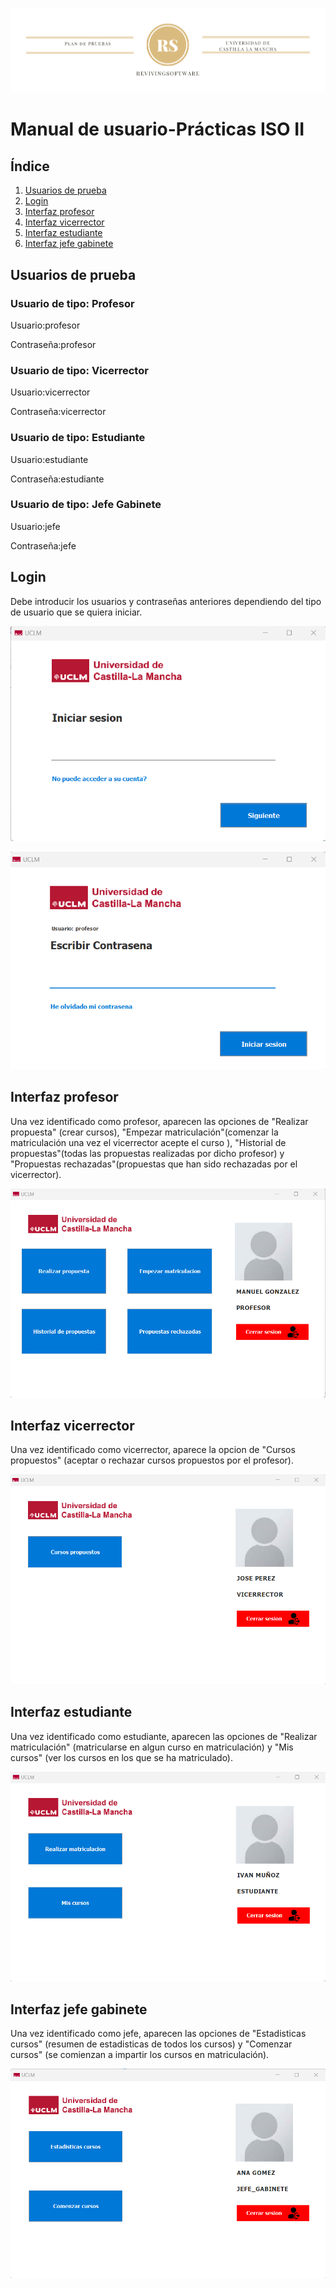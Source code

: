 ![Imagen de encabezado](IMAGENES_MEMORIA/RevivingSoftware.png)

# Manual de usuario-Prácticas ISO II
## Índice
1. [Usuarios de prueba](#usuarios)
2. [Login](#login)
3. [Interfaz profesor](#profesor)
4. [Interfaz vicerrector](#vicerrector)
5. [Interfaz estudiante](#estudiante)
6. [Interfaz jefe gabinete](#jefe)

## Usuarios de prueba<a name="usuarios"></a>
### Usuario de tipo: Profesor
Usuario:profesor

Contraseña:profesor
### Usuario de tipo: Vicerrector
Usuario:vicerrector

Contraseña:vicerrector
### Usuario de tipo: Estudiante
Usuario:estudiante

Contraseña:estudiante
### Usuario de tipo: Jefe Gabinete
Usuario:jefe

Contraseña:jefe

## Login<a name="login"></a>
Debe introducir los usuarios y contraseñas anteriores dependiendo del tipo de usuario que se quiera iniciar.

![Login](IMAGENES_MEMORIA/Login1.png)

![Login](IMAGENES_MEMORIA/Login2.png)

## Interfaz profesor<a name="profesor"></a>
Una vez identificado como profesor, aparecen las opciones de "Realizar propuesta" (crear cursos), "Empezar matriculación"(comenzar la matriculación una vez el vicerrector acepte el curso ), "Historial de propuestas"(todas las propuestas realizadas por dicho profesor) y "Propuestas rechazadas"(propuestas que han sido rechazadas por el vicerrector).

![Profesor](IMAGENES_MEMORIA/Profesor.png)

## Interfaz vicerrector<a name="vicerrector"></a>
Una vez identificado como vicerrector, aparece la opcion de "Cursos propuestos" (aceptar o rechazar cursos propuestos por el profesor).

![Profesor](IMAGENES_MEMORIA/Vicerrector.png)

## Interfaz estudiante<a name="estudiante"></a>
Una vez identificado como estudiante, aparecen las opciones de "Realizar matriculación" (matricularse en algun curso en matriculación) y "Mis cursos" (ver los cursos en los que se ha matriculado).

![Profesor](IMAGENES_MEMORIA/Estudiante.png)

## Interfaz jefe gabinete<a name="jefe"></a>
Una vez identificado como jefe, aparecen las opciones de "Estadisticas cursos" (resumen de estadisticas de todos los cursos)  y "Comenzar cursos" (se comienzan a impartir los cursos en matriculación).

![Profesor](IMAGENES_MEMORIA/Jefe.png)



